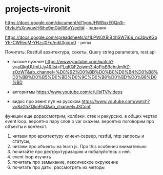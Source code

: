 # projects-vironit

https://docs.google.com/document/d/1yqnJHWBxxE0Qq3j-0fvkuYsXnwuwH6ihe9mGjnRi6vY/edit# - задания

https://docs.google.com/spreadsheets/d/1LPW0XBlB4hSW7i66_nx3bwKGqYE-CWRecM-YHzsI0Fo/edit#gid=0 - репы

Почитать:
Restfull архитектура, сокеты,
Query string parameters, rest.api

-   всякое нужное
    https://www.youtube.com/watch?v=aQkgUUmUJy4&list=PLqKQF2ojwm3l4oPjsB9chrJmlhZ-zOzWT&ab_channel=%D0%92%D0%BB%D0%B0%D0%B4%D0%B8%D0%BB%D0%B5%D0%BD%D0%9C%D0%B8%D0%BD%D0%B8%D0%BD

-   алгоритмы
    https://www.youtube.com/c/UlbiTV/videos

-   видос про эвент луп на русском
    https://www.youtube.com/watch?v=8aGhZQkoFbQ&ab_channel=JSConf

функции еще дорассмотрим, колбэки. стек и рекурсию. в общих чертах event loop. вероятно пару слов о var скажем. вероятно поговорим про объекты и контекст.

1. читаем про архитектуру клиент-сервер, restful, http запросы и статусы,
2. читаем про объекты на learn js. Про this особенно внимательно
3. почитайте про деструктуризацию и побалуйстесь с ней.
4. event loop изучить
5. почитать про замыкание, лексическое окружение
6. почитать про даты, рассмотреть их методы
